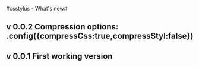 #csstylus - What's new#

## v 0.0.2 Compression options: .config({compressCss:true,compressStyl:false})
## v 0.0.1 First working version
